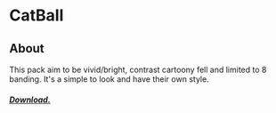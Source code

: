 # CatBall
## About
This pack aim to be vivid/bright, contrast cartoony fell and limited to 8 banding.
It's a simple to look and have their own style.

##### [Download.](https://www.planetminecraft.com/texture-pack/catball-comeback-yeet/download/mirror/580504/)
